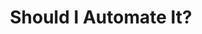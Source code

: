 ---
layout: post
title: Should I Automate It?
share-img: https://tjaddison.com/assets/2019/2019-04-30/ShouldIAutomateIt.png
tags: [Automation, Management, Excel]
---